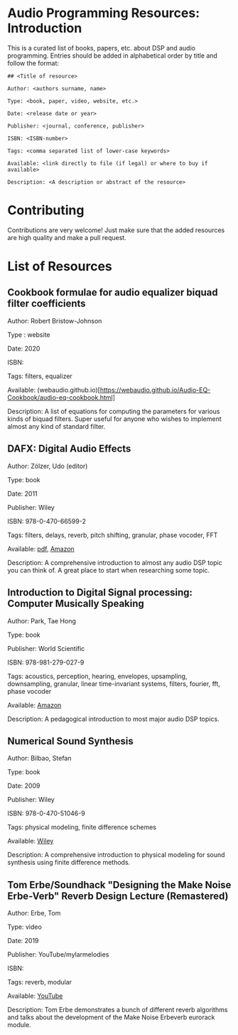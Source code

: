 # Audio Programming Resources: Introduction

This is a curated list of books, papers, etc. about DSP and audio programming. Entries should be added in alphabetical order by title and follow the format:

```
## <Title of resource>

Author: <authors surname, name>

Type: <book, paper, video, website, etc.>

Date: <release date or year>

Publisher: <journal, conference, publisher>

ISBN: <ISBN-number>

Tags: <comma separated list of lower-case keywords>

Available: <link directly to file (if legal) or where to buy if available>

Description: <A description or abstract of the resource>
```

# Contributing

Contributions are very welcome! Just make sure that the added resources are high quality and make a pull request.

# List of Resources

## Cookbook formulae for audio equalizer biquad filter coefficients

Author: Robert Bristow-Johnson

Type : website

Date: 2020

ISBN:

Tags: filters, equalizer

Available: (webaudio.github.io)[https://webaudio.github.io/Audio-EQ-Cookbook/audio-eq-cookbook.html]

Description: A list of equations for computing the parameters for various kinds of biquad filters. Super useful for anyone who wishes to implement almost any kind of standard filter.

## DAFX: Digital Audio Effects

Author: Zölzer, Udo (editor)

Type: book

Date: 2011

Publisher: Wiley

ISBN: 978-0-470-66599-2

Tags: filters, delays, reverb, pitch shifting, granular, phase vocoder, FFT

Available: [pdf](https://download.e-bookshelf.de/download/0000/5966/81/L-G-0000596681-0002364188.pdf), [Amazon](https://www.amazon.com/DAFX-Digital-Effects-Udo-Z%C3%B6lzer/dp/0470665998)

Description: A comprehensive introduction to almost any audio DSP topic you can think of. A great place to start when researching some topic.


## Introduction to Digital Signal processing: Computer Musically Speaking

Author: Park, Tae Hong

Type: book

Publisher: World Scientific

ISBN: 978-981-279-027-9

Tags: acoustics, perception, hearing, envelopes, upsampling, downsampling, granular, linear time-invariant systems, filters, fourier, fft, phase vocoder

Available: [Amazon](https://www.amazon.com/Introduction-Digital-Signal-Processing-Musically/dp/9812790276)

Description: A pedagogical introduction to most major audio DSP topics.


## Numerical Sound Synthesis

Author: Bilbao, Stefan

Type: book

Date: 2009

Publisher: Wiley

ISBN: 978-0-470-51046-9

Tags: physical modeling, finite difference schemes

Available: [Wiley](https://onlinelibrary.wiley.com/doi/book/10.1002/9780470749012)

Description: A comprehensive introduction to physical modeling for sound synthesis using finite difference methods.

## Tom Erbe/Soundhack "Designing the Make Noise Erbe-Verb" Reverb Design Lecture (Remastered)

Author: Erbe, Tom

Type: video

Date: 2019

Publisher: YouTube/mylarmelodies

ISBN:

Tags: reverb, modular

Available: [YouTube](https://www.youtube.com/watch?v=Il_qdtQKnqk)

Description: Tom Erbe demonstrates a bunch of different reverb algorithms and talks about the development of the Make Noise Erbeverb eurorack module.
